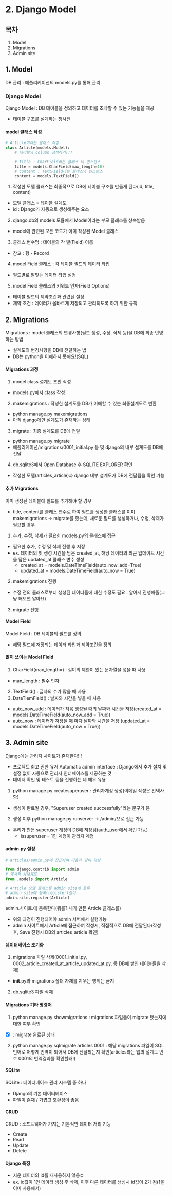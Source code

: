# 2. Django Model

## 목차
1. Model
2. Migrations
3. Admin site

## 1. Model
DB 관리 : 애플리케이션의 models.py를 통해 관리
### Django Model
Django Model : DB 테이블을 정의하고 데이터를 조작할 수 있는 기능들을 제공
- 테이블 구조를 설계하는 청사진
#### model 클래스 작성
```python
# Article이라는 클래스 작성
class Article(models.Model):
    # 테이블의 column 생성하기!!!

    # title : CharField라는 클래스 의 인스턴스
    title = models.CharField(max_length=10)
    # content : TextField라는 클래스의 인스턴스
    content = models.TextField()
```
1. 작성한 모델 클래스는 최종적으로 DB에 테이블 구조를 만들개 된다(id, title, content)
- 모델 클래스 = 테이블 설계도
- id : Django가 자동으로 생성해주는 요소
2. django.db의 models 모듈에서 Model이라는 부모 클래스를 상속받음
- model에 관련된 모든 코드가 이미 작성된 Model 클래스
3. 클래스 변수명 : 테이블의 각 열(Field) 이름
- 참고 : 행 - Record
4. model Field 클래스 : 각 테이블 필드의 데이터 타입
- 필드별로 알맞는 데이터 타입 설정
5. model Field 클래스의 키워드 인자(Field Options)
- 테이블 필드의 제약조건과 관련된 설정
- 제약 조건 : 데이터가 올바르게 저장되고 관리되도록 하기 위한 규칙
## 2. Migrations
Migrations : model 클래스의 변경사항(필드 생성, 수정, 삭제 등)을 DB에 최종 반영하는 방법
- 설계도의 변경사항을 DB에 전달하는 법
- DB는 python을 이해하지 못해요!(SQL)

#### Migrations 과정
1. model class 설계도 초안 작성
- models.py에서 class 작성
2. makemigrations : 작성한 설계도를 DB가 이해할 수 있는 최종설계도로 변환
- python manage.py makemigrations
- 아직 django에만 설계도가 존재하는 상태
3. migrate : 최종 설계도를 DB에 전달
- python manage.py migrate
- 애플리케이션/migrations/0001_initial.py 등 및 django의 내부 설계도를 DB에 전달
4. db.sqlite3에서 Open Database 후 SQLITE EXPLORER 확인
- 작성한 모델(articles_article)과 django 내부 설계도가 DB에 전달됨을 확인 가능
#### 추가 Migrations
이미 생성된 테이블에 필드를 추가해야 할 경우
- title, content를 클래스 변수로 하여 필드를 생성한 클래스를 이미 makemigrations -> migrate를 했는데, 새로운 필드를 생성하거나, 수정, 삭제가 필요할 경우
1. 추가, 수정, 삭제가 필요한 models.py의 클래스에 접근
- 필요한 추가, 수정 및 삭제 진행 후 저장
- ex. 데이터의 첫 생성 시간을 담은 created_at, 해당 데이터의 최근 업데이트 시간을 담은 updated_at 클래스 변수 생성
    - created_at = models.DateTimeField(auto_now_add=True)
    - updated_at = models.DateTimeField(auto_now = True)
2. makemigrations 진행
- 수정 전의 클래스로부터 생성된 데이터들에 대한 수정도 필요 : 알아서 진행해줌(그냥 해보면 알아요)
3. migrate 진행
#### Model Field
Model Field : DB 테이블의 필드를 정의
- 해당 필드에 저장되는 데이터 타입과 제약조건을 정의
#### 많이 쓰이는 Model Field
1. CharField(max_length=) : 길이의 제한이 있는 문자열을 넣을 때 사용
- man_length : 필수 인자
2. TextField() : 글자의 수가 많을 때 사용
3. DateTiemField() : 날짜와 시간을 넣을 때 사용
- auto_now_add : 데이터가 처음 생성될 때의 날짜와 시간을 저장(created_at = models.DateTimeField(auto_now_add = True))
- auto_now : 데이터가 저장될 때 마다 날짜와 시간을 저장
(updated_at = models.DateTimeField(auto_now = True))
## 3. Admin site
Django에는 관리자 사이트가 존재한다!!!
- 프로젝트 최고 권한 유저
Automatic admin interface : Django에서 추가 설치 및 설정 없이 자동으로 관리자 인터페이스를 제공하는 것
- 데이터 확인 및 테스트 등을 진행하는 데 매우 유용
1. python manage.py createsuperuser : 관리자계정 생성(이메일 작성은 선택사항)
- 생성이 완료될 경우, "Superuser created successfully"라는 문구가 뜸
2. 생성 이후 python manage.py runserver -> /admin/으로 접근 가능
- 우리가 만든 superuser 계정이 DB에 저장됨(auth_user에서 확인 가능)
    - issuperuser = 1인 계정이 관리자 계정

#### admin.py 설정
```python
# articles/admin.py에 접근하여 다음과 같이 작성

from django.contrib import admin
# 명시적 상대경로
from .models import Article

# Article 모델 클래스를 admin site에 등록
# admin site에 등록(register)한다.
admin.site.register(Article)
```
admin.사이트.에 등록한다(뭐를? 내가 만든 Article 클래스를)
- 위의 과정이 진행되어야 admin 서버에서 실행가능
- admin 사이트에서 Article에 접근하여 작성시, 직접적으로 DB에 전달된다(작성 후, Save 진행시 DB의 articles_article 확인)

#### 데이터베이스 초기화
1. migrations 파일 삭제(0001_initial.py, 0002_article_created_at_article_updated_at.py, 등 DB에 쌓인 테이블들을 삭제)
- __init__.py와 migrations 폴더 자체를 지우는 행위는 금지
2. db.sqlite3 파일 삭제

#### Migrations 기타 명령어
1. python manage.py showmigrations : migrations 파일들이 migrate 됐는지에 대한 여부 확인
- [X] : migrate 완료된 상태
2. python manage.py sqlmigrate articles 0001 : 해당 migrations 파일이 SQL 언어로 어떻게 번역이 되어서 DB에 전달되는지 확인(articles라는 앱의 설계도 번호 0001의 번역결과를 확인할래!)
#### SQLite 
SQLite : 데이터베이스 관리 시스템 중 하나
- Django의 기본 데이터베이스
- 파일이 존재 / 가볍고 호환성이 좋음
#### CRUD
CRUD : 소프트웨어가 가지는 기본적인 데이터 처리 기능
- Create
- Read
- Update
- Delete
#### Django 특징
- 지운 데이터의 id를 재사용하지 않응ㅁ
- ex. id값이 1인 데이터 생성 후 삭제, 이후 다른 데이터를 생성시 id값이 2가 됨(1을 이미 사용해서)